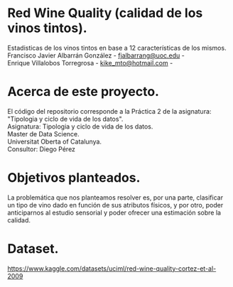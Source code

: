 # Red Wine Quality (calidad de los vinos tintos).
Estadisticas de los vinos tintos en base a 12 características de los mismos.  
Francisco Javier Albarrán González - fjalbarrang@uoc.edu -  
Enrique Villalobos Torregrosa - kike_mto@hotmail.com -   

# Acerca de este proyecto.
El código del repositorio corresponde a la Práctica 2 de la asignatura: "Tipologia y ciclo de vida de los datos".  
Asignatura: Tipologia y ciclo de vida de los datos.  
Master de Data Science.  
Universitat Oberta of Catalunya.  
Consultor: Diego Pérez  

# Objetivos planteados.  
La problemática que nos planteamos resolver es, por una parte, clasificar un tipo de vino dado en función de
sus atributos físicos, y por otro, poder anticiparnos al estudio sensorial y poder ofrecer una estimación sobre
la calidad.

# Dataset.  
https://www.kaggle.com/datasets/uciml/red-wine-quality-cortez-et-al-2009  
  
